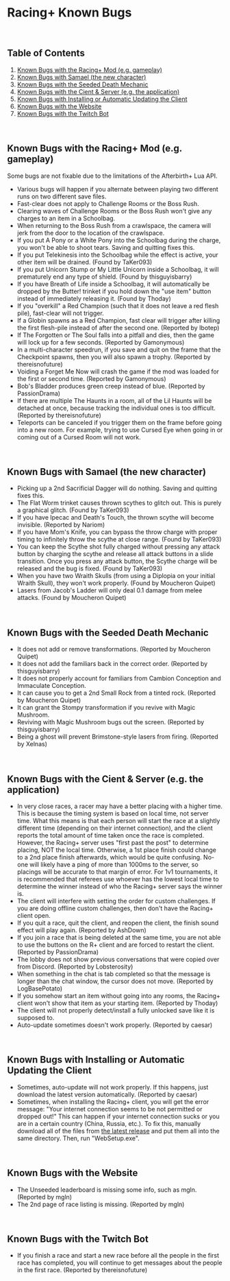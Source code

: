 # Racing+ Known Bugs

<br />

## Table of Contents

1. [Known Bugs with the Racing+ Mod (e.g. gameplay)](#known-bugs-with-the-racing-mod-eg-gameplay)
2. [Known Bugs with Samael (the new character)](#known-bugs-with-samael-the-new-character)
3. [Known Bugs with the Seeded Death Mechanic](#known-bugs-with-the-seeded-death-mechanic)
4. [Known Bugs with the Cient & Server (e.g. the application)](#known-bugs-with-the-cient--server-eg-the-application)
5. [Known Bugs with Installing or Automatic Updating the Client](#known-bugs-with-installing-or-automatic-updating-the-client)
6. [Known Bugs with the Website](#known-bugs-with-the-website)
7. [Known Bugs with the Twitch Bot](#known-bugs-with-the-twitch-bot)

<br />

## Known Bugs with the Racing+ Mod (e.g. gameplay)

Some bugs are not fixable due to the limitations of the Afterbirth+ Lua API.

* Various bugs will happen if you alternate between playing two different runs on two different save files.
* Fast-clear does not apply to Challenge Rooms or the Boss Rush.
* Clearing waves of Challenge Rooms or the Boss Rush won't give any charges to an item in a Schoolbag.
* When returning to the Boss Rush from a crawlspace, the camera will jerk from the door to the location of the crawlspace.
* If you put A Pony or a White Pony into the Schoolbag during the charge, you won't be able to shoot tears. Saving and quitting fixes this.
* If you put Telekinesis into the Schoolbag while the effect is active, your other item will be drained. (Found by TaKer093)
* If you put Unicorn Stump or My Little Unicorn inside a Schoolbag, it will prematurely end any type of shield. (Found by thisguyisbarry)
* If you have Breath of Life inside a Schoolbag, it will automatically be dropped by the Butter! trinket if you hold down the "use item" button instead of immediately releasing it. (Found by Thoday)
* If you "overkill" a Red Champion (such that it does not leave a red flesh pile), fast-clear will not trigger.
* If a Globin spawns as a Red Champion, fast clear will trigger after killing the first flesh-pile instead of after the second one. (Reported by Ibotep)
* If The Forgotten or The Soul falls into a pitfall and dies, then the game will lock up for a few seconds. (Reported by Gamonymous)
* In a multi-character speedrun, if you save and quit on the frame that the Checkpoint spawns, then you will also spawn a trophy. (Reported by thereisnofuture)
* Voiding a Forget Me Now will crash the game if the mod was loaded for the first or second time. (Reported by Gamonymous)
* Bob's Bladder produces green creep instead of blue. (Reported by PassionDrama)
* If there are multiple The Haunts in a room, all of the Lil Haunts will be detached at once, because tracking the individual ones is too difficult. (Reported by thereisnofuture)
* Teleports can be canceled if you trigger them on the frame before going into a new room. For example, trying to use Cursed Eye when going in or coming out of a Cursed Room will not work.

<br />

## Known Bugs with Samael (the new character)

* Picking up a 2nd Sacrificial Dagger will do nothing. Saving and quitting fixes this.
* The Flat Worm trinket causes thrown scythes to glitch out. This is purely a graphical glitch. (Found by TaKer093)
* If you have Ipecac and Death's Touch, the thrown scythe will become invisible. (Reported by Nariom)
* If you have Mom's Knife, you can bypass the throw charge with proper timing to infinitely throw the scythe at close range. (Found by TaKer093)
* You can keep the Scythe shot fully charged without pressing any attack button by charging the scythe and release all attack buttons in a slide transition. Once you press any attack button, the Scythe charge will be released and the bug is fixed. (Found by TaKer093)
* When you have two Wraith Skulls (from using a Diplopia on your initial Wraith Skull), they won't work properly. (Found by Moucheron Quipet)
* Lasers from Jacob's Ladder will only deal 0.1 damage from melee attacks. (Found by Moucheron Quipet)

<br />

## Known Bugs with the Seeded Death Mechanic

* It does not add or remove transformations. (Reported by Moucheron Quipet)
* It does not add the familiars back in the correct order. (Reported by thisguyisbarry)
* It does not properly account for familiars from Cambion Conception and Immaculate Conception.
* It can cause you to get a 2nd Small Rock from a tinted rock. (Reported by Moucheron Quipet)
* It can grant the Stompy transformation if you revive with Magic Mushroom.
* Reviving with Magic Mushroom bugs out the screen. (Reported by thisguyisbarry)
* Being a ghost will prevent Brimstone-style lasers from firing. (Reported by Xelnas)

<br />

## Known Bugs with the Cient & Server (e.g. the application)

* In very close races, a racer may have a better placing with a higher time. This is because the timing system is based on local time, not server time. What this means is that each person will start the race at a slightly different time (depending on their internet connection), and the client reports the total amount of time taken once the race is completed.  However, the Racing+ server uses "first past the post" to determine placing, NOT the local time. Otherwise, a 1st place finish could change to a 2nd place finish afterwards, which would be quite confusing. No-one will likely have a ping of more than 1000ms to the server, so placings will be accurate to that margin of error. For 1v1 tournaments, it is recommended that referees use whoever has the lowest local time to determine the winner instead of who the Racing+ server says the winner is.
* The client will interfere with setting the order for custom challenges. If you are doing offline custom challenges, then don't have the Racing+ client open.
* If you quit a race, quit the client, and reopen the client, the finish sound effect will play again. (Reported by AshDown)
* If you join a race that is being deleted at the same time, you are not able to use the buttons on the R+ client and are forced to restart the client. (Reported by PassionDrama)
* The lobby does not show previous conversations that were copied over from Discord. (Reported by Lobsterosity)
* When something in the chat is tab completed so that the message is longer than the chat window, the cursor does not move. (Reported by LogBasePotato)
* If you somehow start an item without going into any rooms, the Racing+ client won't show that item as your starting item. (Reported by Thoday)
* The client will not properly detect/install a fully unlocked save like it is supposed to.
* Auto-update sometimes doesn't work properly. (Reported by caesar)

<br />

## Known Bugs with Installing or Automatic Updating the Client

* Sometimes, auto-update will not work properly. If this happens, just download the latest version automatically. (Reported by caesar)
* Sometimes, when installing the Racing+ client, you will get the error message: "Your internet connection seems to be not permitted or dropped out!" This can happen if your internet connection sucks or you are in a certain country (China, Russia, etc.). To fix this, manually download all of the files from [the latest release](https://github.com/Zamiell/isaac-racing-client/releases) and put them all into the same directory. Then, run "WebSetup.exe".

<br />

## Known Bugs with the Website

* The Unseeded leaderboard is missing some info, such as mgln. (Reported by mgln)
* The 2nd page of race listing is missing. (Reported by mgln)

<br />

## Known Bugs with the Twitch Bot

* If you finish a race and start a new race before all the people in the first race has completed, you will continue to get messages about the people in the first race. (Reported by thereisnofuture)
